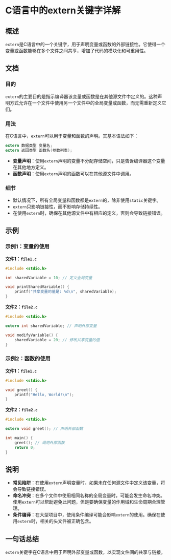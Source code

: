 <!--
Meta Description: # C语言中的extern关键字详解 ## 概述 `extern`是C语言中的一个关键字，用于声明变量或函数的外部链接性。它使得一个变量或函数能够在多个文件之间共享，增加了代码的模块化和可重用性。 ## 文档 ### 目的 `extern`的主要目的是指示编译器该变量或函数是在其他源文件中定义的。这...
Meta Keywords: extern, include, stdio, sharedvariable, void
-->

# C语言中的extern关键字详解

## 概述
`extern`是C语言中的一个关键字，用于声明变量或函数的外部链接性。它使得一个变量或函数能够在多个文件之间共享，增加了代码的模块化和可重用性。

## 文档
### 目的
`extern`的主要目的是指示编译器该变量或函数是在其他源文件中定义的。这种声明方式允许在一个文件中使用另一个文件中的全局变量或函数，而无需重新定义它们。

### 用法
在C语言中，`extern`可以用于变量和函数的声明。其基本语法如下：

```c
extern 数据类型 变量名;
extern 返回类型 函数名(参数列表);
```

- **变量声明**：使用`extern`声明的变量不分配存储空间，只是告诉编译器这个变量在其他地方定义。
- **函数声明**：使用`extern`声明的函数可以在其他源文件中调用。

### 细节
- 默认情况下，所有全局变量和函数都是`extern`的，除非使用`static`关键字。
- `extern`只影响链接性，而不影响存储持续性。
- 在使用`extern`时，确保在其他源文件中有相应的定义，否则会导致链接错误。

## 示例
### 示例1：变量的使用
**文件1：`file1.c`**
```c
#include <stdio.h>

int sharedVariable = 10; // 定义全局变量

void printSharedVariable() {
    printf("共享变量的值是: %d\n", sharedVariable);
}
```

**文件2：`file2.c`**
```c
#include <stdio.h>

extern int sharedVariable; // 声明外部变量

void modifyVariable() {
    sharedVariable = 20; // 修改共享变量的值
}
```

### 示例2：函数的使用
**文件1：`file1.c`**
```c
#include <stdio.h>

void greet() {
    printf("Hello, World!\n");
}
```

**文件2：`file2.c`**
```c
#include <stdio.h>

extern void greet(); // 声明外部函数

int main() {
    greet(); // 调用外部函数
    return 0;
}
```

## 说明
- **常见陷阱**：在使用`extern`声明变量时，如果未在任何源文件中定义该变量，将会导致链接错误。
- **命名冲突**：在多个文件中使用相同名称的全局变量时，可能会发生命名冲突。使用`extern`可以帮助避免此问题，但是要确保变量的作用域和生命周期合理管理。
- **条件编译**：在大型项目中，使用条件编译可能会影响`extern`的使用。确保在使用`extern`时，相关的头文件被正确包含。

## 一句话总结
`extern`关键字在C语言中用于声明外部变量或函数，以实现文件间的共享与链接。
